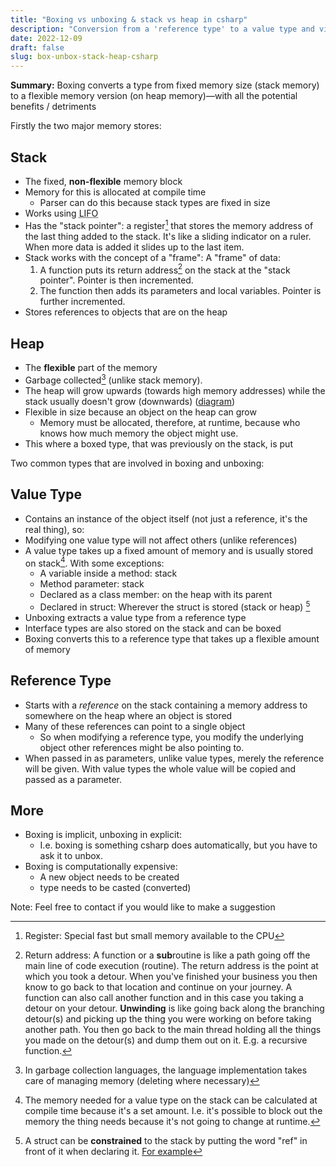 ```yaml
---
title: "Boxing vs unboxing & stack vs heap in csharp"
description: "Conversion from a 'reference type' to a value type and vice versa and what happens on a lower level with memory"
date: 2022-12-09
draft: false
slug: box-unbox-stack-heap-csharp
---
```


<span class="summary">**Summary:** Boxing converts a type from fixed memory size (stack memory) to a flexible memory version (on heap memory)—with all the potential benefits / detriments</summary>


Firstly the two major memory stores:

## Stack

- The fixed, **non-flexible** memory block
- Memory for this is allocated at compile time 
  - Parser can do this because stack types are fixed in size
- Works using <abbr title="Last In First Out">LIFO</abbr> 
- Has the "stack pointer": a register[^1] that stores the memory address of the last thing added to the stack. It's like a sliding indicator on a ruler. When more data is added it slides up to the last item. 
- Stack works with the concept of a "frame": A "frame" of data:
  1. A function puts its return address[^2] on the stack at the "stack pointer". Pointer is then incremented.
  2. The function then adds its parameters and local variables. Pointer is further incremented.
- Stores references to objects that are on the heap

## Heap

- The **flexible** part of the memory
- Garbage collected[^3] (unlike stack memory).
- The heap will grow upwards (towards high memory addresses) while the stack usually doesn't grow (downwards) ([diagram](https://archive.ph/S4AA7))
- Flexible in size because an object on the heap can grow 
  - Memory must be allocated, therefore, at runtime, because who knows how much memory the object might use.
- This where a boxed type, that was previously on the stack, is put

Two common types that are involved in boxing and unboxing:

## Value Type

- Contains an instance of the object itself (not just a reference, it's the real thing), so:
- Modifying one value type will not affect others (unlike references)
- A value type takes up a fixed amount of memory and is usually stored on stack[^4]. With some exceptions:
  - A variable inside a method: stack
  - Method parameter: stack
  - Declared as a class member: on the heap with its parent
  - Declared in struct: Wherever the struct is stored (stack or heap) [^5]
- Unboxing extracts a value type from a reference type
- Interface types are also stored on the stack and can be boxed
- Boxing converts this to a reference type that takes up a flexible amount of memory

## Reference Type

- Starts with a *reference* on the stack containing a memory address to somewhere on the heap where an object is stored
- Many of these references can point to a single object
  - So when modifying a reference type, you modify the underlying object other references might be also pointing to.
- When passed in as parameters, unlike value types, merely the reference will be given. With value types the whole value will be copied and passed as a parameter.

## More

- Boxing is implicit, unboxing in explicit:
  - I.e. boxing is something csharp does automatically, but you have to ask it to unbox.
- Boxing is computationally expensive:
  - A new object needs to be created
  - type needs to be casted (converted)

Note: Feel free to contact if you would like to make a suggestion

[^1]: Register: Special fast but small memory available to the CPU 

[^2]: Return address: A function or a **sub**routine is like a path going off the main line of code execution (routine). The return address is the point at which you took a detour. When you've finished your business you then know to go back to that location and continue on your journey. A function can also call another function and in this case you taking a detour on your detour. **Unwinding** is like going back along the branching detour(s) and picking up the thing you were working on before taking another path. You then go back to the main thread holding all the things you made on the detour(s) and dump them out on it. E.g. a recursive function. 
[^3]: In garbage collection languages, the language implementation takes care of managing memory (deleting where necessary)
[^4]: The memory needed for a value type on the stack can be calculated at compile time because it's a set amount. I.e. it's possible to block out the memory the thing needs because it's not going to change at runtime.
[^5]: A struct can be **constrained** to the stack by putting the word "ref" in front of it when declaring it. [For example](https://learn.microsoft.com/en-us/dotnet/csharp/language-reference/builtin-types/ref-struct)